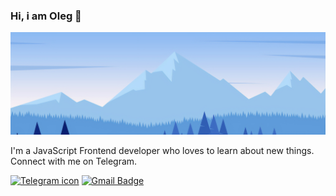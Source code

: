 ### Hi, i am Oleg 👋


![Header image](https://github.com/lego5621/lego5621/blob/main/Assets/156045.jpg?raw=true)

I'm a JavaScript Frontend developer who loves to learn about new things. Connect with me on Telegram.

[![Telegram icon](https://img.shields.io/badge/pako5621-blue?style=flat-square&logo=telegram&logoColor=white&link=https://t.me/pako562)](https://t.me/pako5621)
[![Gmail Badge](https://img.shields.io/badge/-lego5621@gmail.com-d14836?style=flat-square&logo=Gmail&logoColor=white&link=mailto:lego5621@gmail.com)](mailto:lego5621@gmail.com)
